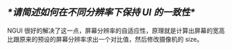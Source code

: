 ## ***\*请简述如何在不同分辨率下保持 UI 的一致性\****

NGUI 很好的解决了这一点，屏幕分辨率的自适应性，原理就是计算出屏幕的宽高比跟原来的预设的屏幕分辨率求出一个对比值，然后修改摄像机的 size。